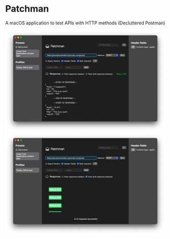 # Patchman
A macOS application to test APIs with HTTP methods (Decluttered Postman)

![Home](https://github.com/PraneetNeuro/Patchman/blob/main/snaps/Home1.png?raw=true)
![Home](https://github.com/PraneetNeuro/Patchman/blob/main/snaps/Home2.png?raw=true)
